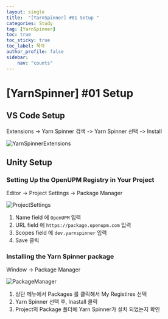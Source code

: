 ```yaml
---
layout: single
title:  "[YarnSpinner] #01 Setup "
categories: Study
tag: [YarnSpinner]
toc: true 
toc_sticky: true 
toc_label: 목차    
author_profile: false
sidebar:
    nav: "counts"
---
```


# [YarnSpinner] #01 Setup

## VS Code Setup

Extensions -> Yarn Spinner 검색 -> Yarn Spinner 선택  -> Install

![YarnSpinnerExtensions]({{site.ur}}/images/2024-01-28-yarn_spinner_setup/YarnSpinnerExtensions.png?raw=true)



## Unity Setup

### Setting Up the OpenUPM Registry in Your Project

Editor -> Project Settings -> Package Manager

![ProjectSettings]({{site.ur}}/images/2024-01-28-yarn_spinner_setup/ProjectSettings.png?raw=true)

1. Name field 에  ```OpenUPM``` 입력
2. URL field 에 ```https://package.openupm.com``` 입력
3. Scopes field 에 ```dev.yarnspinner``` 입력
4. Save 클릭

### Installing the Yarn Spinner package

Window -> Package Manager



![PackageManager]({{site.ur}}/images/2024-01-28-yarn_spinner_setup/PackageManager.png?raw=true)

1. 상단 메뉴에서 Packages 를 클릭해서 My Registires 선택
2. Yarn Spinner 선택 후, Inastall 클릭
3. Project의 Package 폴더에 Yarn Spinner가 설치 되었는지 확인

